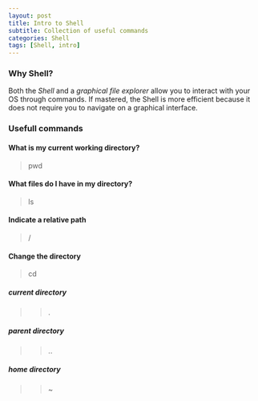 ```yaml
---
layout: post
title: Intro to Shell
subtitle: Collection of useful commands
categories: Shell
tags: [Shell, intro]
---
```


### Why Shell?

Both the *Shell* and a *graphical file explorer* allow you to interact with your OS through commands. If mastered, the Shell is more efficient because it does not require you to navigate on a graphical interface.

### Usefull commands

#### What is my current working directory?
> pwd

#### What files do I have in my directory?
> ls

#### Indicate a relative path
> /

#### Change the directory
> cd

##### current directory
>> .

##### parent directory
>> ..

##### home directory
>> ~






